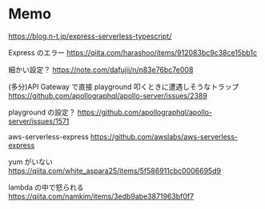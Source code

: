 # Memo

https://blog.n-t.jp/express-serverless-typescript/

Express のエラー
https://qiita.com/harashoo/items/912083bc9c38ce15bb1c

細かい設定？
https://note.com/dafujii/n/n83e76bc7e008

(多分)API Gateway で直接 playground 叩くときに遭遇しそうなトラップ
https://github.com/apollographql/apollo-server/issues/2389

playground の設定？
https://github.com/apollographql/apollo-server/issues/1571

aws-serverless-express
https://github.com/awslabs/aws-serverless-express

yum がいない
https://qiita.com/white_aspara25/items/5f586911cbc0006695d9

lambda の中で怒られる
https://qiita.com/namkim/items/3edb9abe3871963bf0f7
